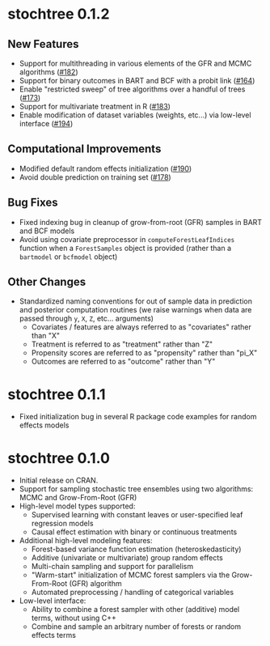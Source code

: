 # stochtree 0.1.2

## New Features

* Support for multithreading in various elements of the GFR and MCMC algorithms ([#182](https://github.com/StochasticTree/stochtree/pull/182))
* Support for binary outcomes in BART and BCF with a probit link ([#164](https://github.com/StochasticTree/stochtree/pull/164))
* Enable "restricted sweep" of tree algorithms over a handful of trees ([#173](https://github.com/StochasticTree/stochtree/pull/173))
* Support for multivariate treatment in R ([#183](https://github.com/StochasticTree/stochtree/pull/183))
* Enable modification of dataset variables (weights, etc...) via low-level interface ([#194](https://github.com/StochasticTree/stochtree/pull/194))

## Computational Improvements

* Modified default random effects initialization ([#190](https://github.com/StochasticTree/stochtree/pull/190))
* Avoid double prediction on training set ([#178](https://github.com/StochasticTree/stochtree/pull/178))

## Bug Fixes

* Fixed indexing bug in cleanup of grow-from-root (GFR) samples in BART and BCF models
* Avoid using covariate preprocessor in `computeForestLeafIndices` function when a `ForestSamples` object is provided (rather than a `bartmodel` or `bcfmodel` object)

## Other Changes

* Standardized naming conventions for out of sample data in prediction and posterior computation routines (we raise warnings when data are passed through `y`, `X`, `Z`, etc... arguments)
    * Covariates / features are always referred to as "covariates" rather than "X"
    * Treatment is referred to as "treatment" rather than "Z"
    * Propensity scores are referred to as "propensity" rather than "pi_X"
    * Outcomes are referred to as "outcome" rather than "Y"

# stochtree 0.1.1

* Fixed initialization bug in several R package code examples for random effects models

# stochtree 0.1.0

* Initial release on CRAN.
* Support for sampling stochastic tree ensembles using two algorithms: MCMC and Grow-From-Root (GFR)
* High-level model types supported:
    * Supervised learning with constant leaves or user-specified leaf regression models
    * Causal effect estimation with binary or continuous treatments
* Additional high-level modeling features:
    * Forest-based variance function estimation (heteroskedasticity)
    * Additive (univariate or multivariate) group random effects
    * Multi-chain sampling and support for parallelism
    * "Warm-start" initialization of MCMC forest samplers via the Grow-From-Root (GFR) algorithm
    * Automated preprocessing / handling of categorical variables
* Low-level interface:
    * Ability to combine a forest sampler with other (additive) model terms, without using C++
    * Combine and sample an arbitrary number of forests or random effects terms
